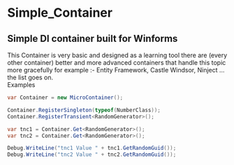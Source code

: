# Simple_Container

<h2>Simple DI container built for Winforms</h2>

<summary>This Container is very basic and designed as a learning tool there are (every other container) better and more advanced containers that handle this topic more gracefully for example :- Entity Framework, Castle Windsor, Ninject ... the list goes on.</summary>

<summary>Examples</summary>

```C#
var Container = new MicroContainer();

Container.RegisterSingleton(typeof(NumberClass));
Container.RegisterTransient<RandomGenerator>();

var tnc1 = Container.Get<RandomGenerator>();
var tnc2 = Container.Get<RandomGenerator>();

Debug.WriteLine("tnc1 Value " + tnc1.GetRandomGuid());
Debug.WriteLine("tnc2 Value " + tnc2.GetRandomGuid());

